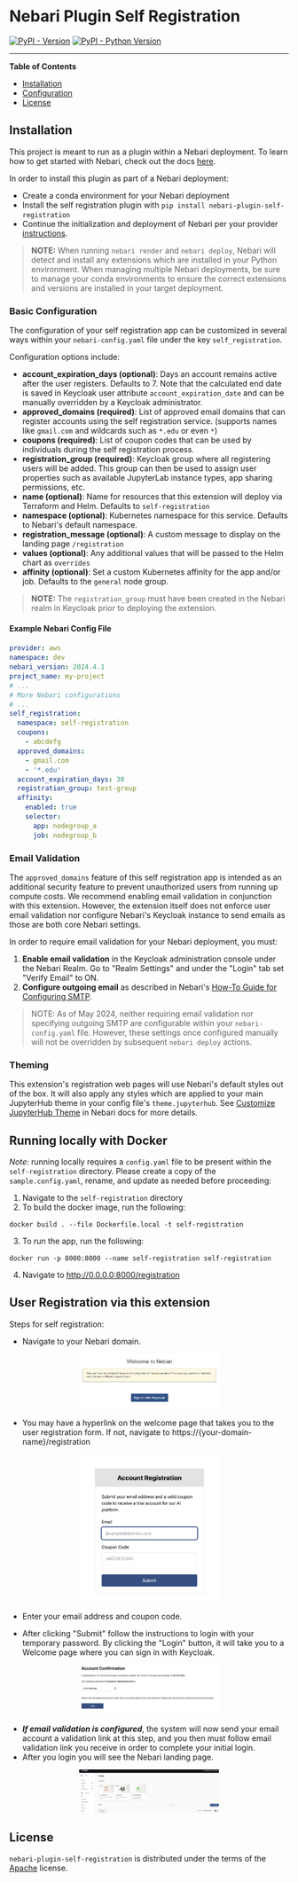 # Nebari Plugin Self Registration

[![PyPI - Version](https://img.shields.io/pypi/v/nebari-plugin-self-registration.svg)](https://pypi.org/project/nebari-plugin-self-registration)
[![PyPI - Python Version](https://img.shields.io/pypi/pyversions/nebari-plugin-self-registration.svg)](https://pypi.org/project/nebari-plugin-self-registration)

---

**Table of Contents**

- [Installation](#installation)
- [Configuration](#configuration)
- [License](#license)

## Installation
This project is meant to run as a plugin within a Nebari deployment. To learn how to get started with Nebari, check out the docs [here](https://www.nebari.dev/docs/welcome).

In order to install this plugin as part of a Nebari deployment:
- Create a conda environment for your Nebari deployment
- Install the self registration plugin with `pip install nebari-plugin-self-registration`
- Continue the initialization and deployment of Nebari per your provider [instructions](https://www.nebari.dev/docs/explanations/provider-configuration).

> **NOTE:** When running `nebari render` and `nebari deploy`, Nebari will detect and install any extensions which are installed in your Python environment.  When managing multiple Nebari deployments, be sure to manage your conda environments to ensure the correct extensions and versions are installed in your target deployment.


### Basic Configuration
The configuration of your self registration app can be customized in several ways within your `nebari-config.yaml` file under the key `self_registration`.

Configuration options include:


- **account_expiration_days (optional)**: Days an account remains active after the user registers.  Defaults to 7.  Note that the calculated end date is saved in Keycloak user attribute `account_expiration_date` and can be manually overridden by a Keycloak administrator.
- **approved_domains (required)**: List of approved email domains that can register accounts using the self registration service.  (supports names like `gmail.com` and wildcards such as `*.edu` or even `*`)
- **coupons (required)**: List of coupon codes that can be used by individuals during the self registration process.
- **registration_group (required)**: Keycloak group where all registering users will be added.  This group can then be used to assign user properties such as available JupyterLab instance types, app sharing permissions, etc.
- **name (optional)**: Name for resources that this extension will deploy via Terraform and Helm.  Defaults to `self-registration`
- **namespace (optional)**: Kubernetes namespace for this service.  Defaults to Nebari's default namespace.
- **registration_message (optional)**: A custom message to display on the landing page `/registration`
- **values (optional)**: Any additional values that will be passed to the Helm chart as `overrides`
- **affinity (optional)**: Set a custom Kubernetes affinity for the app and/or job.  Defaults to the `general` node group.


> **NOTE:** The `registration_group` must have been created in the Nebari realm in Keycloak prior to deploying the extension.

#### Example Nebari Config File
```yaml
provider: aws
namespace: dev
nebari_version: 2024.4.1
project_name: my-project
# ...
# More Nebari configurations
# ...
self_registration:
  namespace: self-registration
  coupons:
    - abcdefg
  approved_domains:
    - gmail.com
    - '*.edu'
  account_expiration_days: 30
  registration_group: test-group
  affinity:
    enabled: true
    selector:
      app: nodegroup_a
      job: nodegroup_b
```

### Email Validation

The `approved_domains` feature of this self registration app is intended as an additional security feature to prevent unauthorized users from running up compute costs.  We recommend enabling email validation in conjunction with this extension. However, the extension itself does not enforce user email validation nor configure Nebari's Keycloak instance to send emails as those are both core Nebari settings.

In order to require email validation for your Nebari deployment, you must:

1) **Enable email validation** in the Keycloak administration console under the Nebari Realm.  Go to "Realm Settings" and under the "Login" tab set "Verify Email" to ON.
2) **Configure outgoing email** as described in Nebari's [How-To Guide for Configuring SMTP](https://www.nebari.dev/docs/how-tos/configuring-smtp).

> NOTE: As of May 2024, neither requiring email validation nor specifying outgoing SMTP are configurable within your `nebari-config.yaml` file.  However, these settings once configured manually will not be overridden by subsequent `nebari deploy` actions.

### Theming

This extension's registration web pages will use Nebari's default styles out of the box.  It will also apply any styles which are applied to your main JupyterHub theme in your config file's `theme.jupyterhub`.  See [Customize JupyterHub Theme](https://www.nebari.dev/docs/explanations/customize-themes/) in Nebari docs for more details.

## Running locally with Docker

_Note_: running locally requires a `config.yaml` file to be present within the `self-registration` directory. Please create a copy of the `sample.config.yaml`, rename, and update as needed before proceeding:

1. Navigate to the `self-registration` directory
2. To build the docker image, run the following:

```
docker build . --file Dockerfile.local -t self-registration
```

3. To run the app, run the following:

```
docker run -p 8000:8000 --name self-registration self-registration
```

4. Navigate to http://0.0.0.0:8000/registration

## User Registration via this extension

Steps for self registration:

- Navigate to your Nebari domain.

<p align="center">
<picture>
  <source media="(prefers-color-scheme: light)" srcset="https://github.com/MetroStar/nebari-self-registration/blob/main/images/welcome-nebari.png">
  <source media="(prefers-color-scheme: dark)" srcset="https://github.com/MetroStar/nebari-self-registration/blob/main/images/welcome-nebari.png">
  <img alt="Nebari logo mark - text will be black in light color mode and white in dark color mode." src="https://github.com/MetroStar/nebari-self-registration/blob/main/images/welcome-nebari.png" width="50%"/>
</picture>
</p>

- You may have a hyperlink on the welcome page that takes you to the user registration form. If not, navigate to https://{your-domain-name}/registration

<p align="center">
<picture>
  <source media="(prefers-color-scheme: light)" srcset="https://github.com/MetroStar/nebari-self-registration/blob/main/images/account-register.png">
  <source media="(prefers-color-scheme: dark)" srcset="https://github.com/MetroStar/nebari-self-registration/blob/main/images/account-register.png">
  <img alt="Nebari logo mark - text will be black in light color mode and white in dark color mode." src="https://github.com/MetroStar/nebari-self-registration/blob/main/images/account-register.png" width="50%"/>
</picture>
</p>

- Enter your email address and coupon code.

- After clicking "Submit" follow the instructions to login with your temporary password. By clicking the "Login" button, it will take you to a Welcome page where you can sign in with Keycloak.

<p align="center">
<picture>
  <source media="(prefers-color-scheme: light)" srcset="https://github.com/MetroStar/nebari-self-registration/blob/main/images/account-confirm.png">
  <source media="(prefers-color-scheme: dark)" srcset="https://github.com/MetroStar/nebari-self-registration/blob/main/images/account-confirm.png">
  <img alt="Nebari logo mark - text will be black in light color mode and white in dark color mode." src="https://github.com/MetroStar/nebari-self-registration/blob/main/images/account-confirm.png" width="50%"/>
</picture>
</p>

- ***If email validation is configured***, the system will now send your email account a validation link at this step, and you then must follow email validation link you receive in order to complete your initial login.
- After you login you will see the Nebari landing page.

<p align="center">
<picture>
  <source media="(prefers-color-scheme: light)" srcset="https://github.com/MetroStar/nebari-self-registration/blob/main/images/nebari-splash.png">
  <source media="(prefers-color-scheme: dark)" srcset="https://github.com/MetroStar/nebari-self-registration/blob/main/images/nebari-splash.png">
  <img alt="Nebari logo mark - text will be black in light color mode and white in dark color mode." src="https://github.com/MetroStar/nebari-self-registration/blob/main/images/nebari-splash.png" width="50%"/>
</picture>
</p>

## License

`nebari-plugin-self-registration` is distributed under the terms of the [Apache](./LICENSE.md) license.
